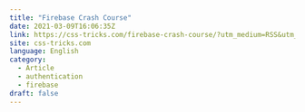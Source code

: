 ```yaml
---
title: "Firebase Crash Course"
date: 2021-03-09T16:06:35Z
link: https://css-tricks.com/firebase-crash-course/?utm_medium=RSS&utm_source=news.12bit.vn
site: css-tricks.com
language: English
category:
  - Article
  - authentication
  - firebase
draft: false
---
```

